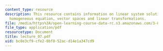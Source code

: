 ```yaml
---
content_type: resource
description: This resource contains information on linear system solutions, determinants,
  homogeneous equation, vector spaces and linear transformations.
file: /media/https%3A/open-learning-course-data-rc.s3.amazonaws.com/3-016-mathematics-for-materials-scientists-and-engineers-fall-2005/bc8e3cf9cfe20bf852acd14e1a347cd9_lecture_07.pdf
file_type: application/pdf
resourcetype: Document
title: lecture_07.pdf
uid: bc8e3cf9-cfe2-0bf8-52ac-d14e1a347cd9
---
```

